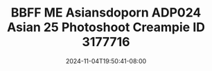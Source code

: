 --- 
title: "BBFF ME  Asiansdoporn  ADP024 Asian 25 Photoshoot Creampie ID 3177716"
description: "download bokep BBFF ME  Asiansdoporn  ADP024 Asian 25 Photoshoot Creampie ID 3177716 yandex full vidio terbaru"
date: 2024-11-04T19:50:41-08:00
file_code: "8qvatzao1oy2"
draft: false
cover: "x6qr73p4a4uelmyp.jpg"
tags: ["BBFF", "Asiansdoporn", "Asian", "Photoshoot", "Creampie", "bokep-indo", "bokep-viral", "bokep-ig"]
length: 1133
fld_id: "1483176"
foldername: "Asiansdoporn 1"
categories: ["Asiansdoporn 1"]
views: 0
---